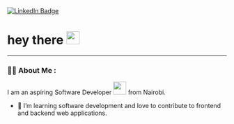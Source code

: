 
<div id="header" align="">
  
  <div id="badges">
  <a href="https://www.linkedin.com/in/muktar-hussein-2b21b2257/">
    <img src="https://img.shields.io/badge/LinkedIn-blue?style=for-the-badge&logo=linkedin&logoColor=white" alt="LinkedIn Badge"/>
  </a>
</div>

<h1>
  hey there
  <img src="https://media.giphy.com/media/hvRJCLFzcasrR4ia7z/giphy.gif" width="30px"/>
</h1>
  <div align="center">
</div>
  
  ---

### :man_technologist: About Me :
  
  I am an aspiring Software Developer <img src="https://media.giphy.com/media/WUlplcMpOCEmTGBtBW/giphy.gif" width="30"> from Nairobi.
  - :telescope: I’m learning software development and love to contribute to frontend and backend web applications.


  
</div>
